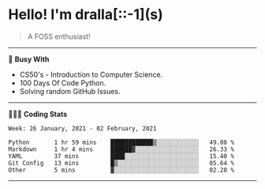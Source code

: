 # Hello! I'm dralla\[::-1](s)

> A FOSS enthusiast!
---
🧠 **Busy With**
* CS50's - Introduction to Computer Science.
* 100 Days Of Code Python.
* Solving random GitHub Issues.

<!-- ## Planning
* CS50's - Web Programming with Python and JavaScript. -->
---
👨🏻‍💻 **Coding Stats**
<!--START_SECTION:waka-->
```text
Week: 26 January, 2021 - 02 February, 2021

Python       1 hr 59 mins    ████████████▒░░░░░░░░░░░░   49.08 % 
Markdown     1 hr 4 mins     ██████▓░░░░░░░░░░░░░░░░░░   26.33 % 
YAML         37 mins         ████░░░░░░░░░░░░░░░░░░░░░   15.40 % 
Git Config   13 mins         █▒░░░░░░░░░░░░░░░░░░░░░░░   05.64 % 
Other        5 mins          ▓░░░░░░░░░░░░░░░░░░░░░░░░   02.28 % 
```
<!--END_SECTION:waka-->

---
